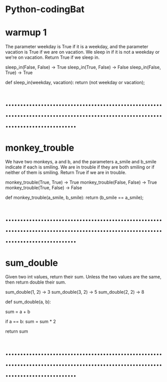 # Python-codingBat
# warmup 1


The parameter weekday is True if it is a weekday, and the parameter vacation is True if we are on vacation. We sleep in if it is not a weekday or we're on vacation. Return True if we sleep in.


sleep_in(False, False) → True
sleep_in(True, False) → False
sleep_in(False, True) → True

def sleep_in(weekday, vacation):
  return (not weekday or vacation);
# ..................................................................................................................................

# monkey_trouble


We have two monkeys, a and b, and the parameters a_smile and b_smile indicate if each is smiling. We are in trouble if they are both smiling or if neither of them is smiling. Return True if we are in trouble.


monkey_trouble(True, True) → True
monkey_trouble(False, False) → True
monkey_trouble(True, False) → False

def monkey_trouble(a_smile, b_smile):
  return (b_smile == a_smile);
  
# ..................................................................................................................................

# sum_double

Given two int values, return their sum. Unless the two values are the same, then return double their sum.


sum_double(1, 2) → 3
sum_double(3, 2) → 5
sum_double(2, 2) → 8

def sum_double(a, b):
  
  sum = a + b
  
  if a == b:
    sum = sum * 2
    
  return sum
  
 # ..................................................................................................................................

